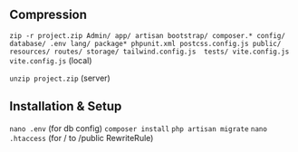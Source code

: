 ## Compression

`zip -r project.zip Admin/ app/ artisan bootstrap/ composer.* config/ database/ .env lang/ package* phpunit.xml postcss.config.js public/ resources/ routes/ storage/ tailwind.config.js  tests/ vite.config.js vite.config.js` (local)

`unzip project.zip` (server)

## Installation & Setup

`nano .env` (for db config)
`composer install`
`php artisan migrate`
`nano .htaccess` (for / to /public RewriteRule)
